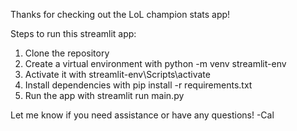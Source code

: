 Thanks for checking out the LoL champion stats app!

Steps to run this streamlit app:

1. Clone the repository
2. Create a virtual environment with python -m venv streamlit-env
3. Activate it with streamlit-env\Scripts\activate
4. Install dependencies with pip install -r requirements.txt
5. Run the app with streamlit run main.py



Let me know if you need assistance or have any questions! -Cal
